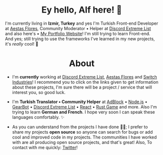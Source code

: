<h1 align="center">Ey hello, Alf here! 👋</h1>

I'm currently living in **Izmir, Turkey** and yes I'm Turkish Front-end Developer at [Aestas Flores](https://aestasflores.me), Community Moderator • Helper at [Discord Extreme List](https://discordextremelist.xyz/) and also here's • [My Portfolio Website](https://alfreddo.ga)! I'm still trying to learn Front-end. And yes; still trying to use the frameworks I've learned in my new projects, it's _really_ cool! 🚀

<h1 align="center">About</h1>

- I'm **currently** working at [Discord Extreme List](https://discordextremelist.xyz), [Aestas Flores](https://github.com/AestasFlores) and [Switch Industries](https://github.com/AestasFlores)! I recommend you to click on the links given to get information about these projects, I'm sure there will be a project / service that will interest you, so good luck.

- I'm **Turkish Translator • Community Helper** at [AdBlock](https://getadblock.com/) • [Node.js](https://nodejs.org/) • [GearBot](https://gearbot.rocks) • [Discord Extreme List](https://discordextremelist.xyz) • [React](https://facebook.github.io/react/) • [Rust Game](https://rust.facepunch.com/) and more. Also I'm trying to learn **German and French**. I hope very soon I can speak these languages comfortably. ✨

- As you can understand from the projects I have done 👨‍💻; I prefer to share my projects **open source** so anyone can search for bugs or add cool and improved code in my projects. The communities I have worked with are all producing open source projects, and that's great! Also, To contact with me quickly: [Twitter](https://twitter.com/alfredsaveron)!
